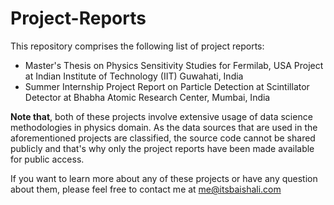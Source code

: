 # Project-Reports

This repository comprises the following list of project reports:

* Master's Thesis on Physics Sensitivity Studies for Fermilab, USA Project at Indian Institute of Technology (IIT) Guwahati, India
* Summer Internship Project Report on Particle Detection at Scintillator Detector at Bhabha Atomic Research Center, Mumbai, India

<b>Note that</b>, both of these projects involve extensive usage of data science methodologies in physics domain. As the data sources that are used in the aforementioned projects are classified, the source code cannot be shared publicly and that's why only the project reports have been made available for public access.

If you want to learn more about any of these projects or have any question about them, please feel free to contact me at <a href='mailto:me@itsbaishali.com'>me@itsbaishali.com</a>
